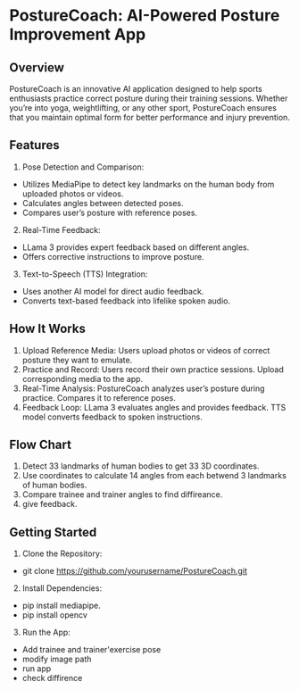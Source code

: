 # PostureCoach: AI-Powered Posture Improvement App


## Overview
PostureCoach is an innovative AI application designed to help sports enthusiasts practice correct posture during their training sessions. Whether you’re into yoga, weightlifting, or any other sport, PostureCoach ensures that you maintain optimal form for better performance and injury prevention.

## Features
1. Pose Detection and Comparison:
+ Utilizes MediaPipe to detect key landmarks on the human body from uploaded photos or videos.
+ Calculates angles between detected poses.
+ Compares user’s posture with reference poses.
2. Real-Time Feedback:
+ LLama 3 provides expert feedback based on different angles.
+ Offers corrective instructions to improve posture.
3. Text-to-Speech (TTS) Integration:
+ Uses another AI model for direct audio feedback.
+ Converts text-based feedback into lifelike spoken audio.
## How It Works
1. Upload Reference Media:
Users upload photos or videos of correct posture they want to emulate.
2. Practice and Record:
Users record their own practice sessions.
Upload corresponding media to the app.
3. Real-Time Analysis:
PostureCoach analyzes user’s posture during practice.
Compares it to reference poses.
4. Feedback Loop:
LLama 3 evaluates angles and provides feedback.
TTS model converts feedback to spoken instructions.
## Flow Chart
1. Detect 33 landmarks of human bodies to get 33 3D coordinates.
2. Use coordinates to calculate 14 angles from each betwend 3 landmarks of human bodies.
3. Compare trainee and trainer angles to find diffireance.
4. give feedback.
## Getting Started
1. Clone the Repository:
+ git clone https://github.com/yourusername/PostureCoach.git

2. Install Dependencies:
+ pip install mediapipe.
+  pip install opencv

3. Run the App:
+ Add trainee and trainer'exercise pose
+ modify image path
+ run app
+ check diffirence 